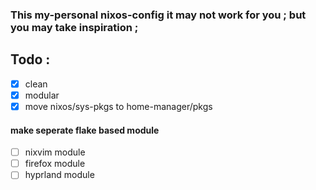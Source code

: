 ### This my-personal nixos-config it may not work for you ; but you may take inspiration ;

## Todo :

- [x] clean
- [x] modular
- [x] move nixos/sys-pkgs to home-manager/pkgs

#### make seperate flake based module

- [ ] nixvim module
- [ ] firefox module
- [ ] hyprland module
